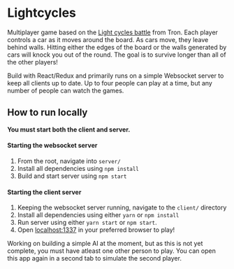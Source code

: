 # Lightcycles

Multiplayer game based on the [Light cycles battle](https://www.youtube.com/watch?v=-BZxGhNdz1k) from Tron. Each player controls a car as it moves around the board. As cars move, they leave behind walls. Hitting either the edges of the board or the walls generated by cars will knock you out of the round. The goal is to survive longer than all of the other players!

Build with React/Redux and primarily runs on a simple Websocket server to keep all clients up to date. Up to four people can play at a time, but any number of people can watch the games.

## How to run locally

**You must start both the client and server.**

#### Starting the websocket server
1. From the root, navigate into `server/`
2. Install all dependencies using `npm install`
3. Build and start server using `npm start`

#### Starting the client server
1. Keeping the websocket server running, navigate to the `client/` directory
2. Install all dependencies using either `yarn` or `npm install`
3. Run server using either `yarn start` or `npm start`.
4. Open [localhost:1337](http://localhost:1337) in your preferred browser to play!

Working on building a simple AI at the moment, but as this is not yet complete, you must have atleast one other person to play. You can open this app again in a second tab to simulate the second player.


